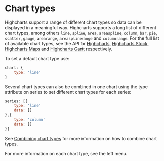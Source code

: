 Chart types
===========

Highcharts support a range of different chart types so data can be displayed in a meaningful way. Highcharts supports a long list of different chart types, among others `line`, `spline`, `area`, `areaspline`, `column`, `bar`, `pie`, `scatter`, `gauge`, `arearange`, `areasplinerange` and `columnrange`. For the full list of available chart types, see the API for [Highcharts](https://api.highcharts.com/highcharts/plotOptions), [Highcharts Stock](https://api.highcharts.com/highstock/plotOptions), [Highcharts Maps](https://api.highcharts.com/highmaps/plotOptions) and [Highcharts Gantt](https://api.highcharts.com/gantt/plotOptions) respectively.

To set a default chart type use:

```js
chart: {
    type: 'line'
}
```

Several chart types can also be combined in one chart using the type attribute on series to set different chart types for each series:

```js
series: [{
    type: 'line'
    data: []
},{
    type: 'column'
    data: []
}]
```

See [Combining chart types](https://highcharts.com/docs/chart-and-series-types/combining-chart-types) for more information on how to combine chart types.

For more information on each chart type, see the left menu.

